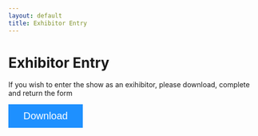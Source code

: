 ```yaml
---
layout: default
title: Exhibitor Entry
---
```


<html>
<head>
  <meta name="viewport" content="width=device-width, initial-scale=1">
    <!-- Add icon library -->
    <link rel="stylesheet" href="https://cdnjs.cloudflare.com/ajax/libs/font-awesome/4.7.0/css/font-awesome.min.css">
    <style>
    .btn {
      background-color: DodgerBlue;
      border: none;
      color: white;
      padding: 12px 30px;
      cursor: pointer;
      font-size: 20px;
    }
    .btn:hover {
      background-color: RoyalBlue;
    }
  </style>
</head>

<body>
  <h1 class="pageTitle">Exhibitor Entry</h1>
  <div class="contactContent">
    <p class="intro">If you wish to enter the show as an exihibitor, please download, complete and return the form</p>
  </div>
  <a href="/assets/forms/ShowEntryForm.pdf" download>
  <button class="btn"><i class="fa fa-download"></i> Download</button>
